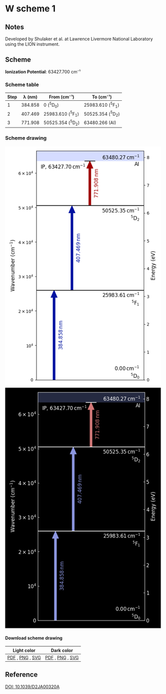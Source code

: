 # W scheme 1

## Notes

Developed by Shulaker et al. at Lawrence Livermore National Laboratory using the LION instrument.



## Scheme

**Ionization Potential**: 63427.700 cm⁻¹

### Scheme table

| Step | λ (nm)  |        From (cm⁻¹)        |         To (cm⁻¹)         |
| ---- | ------- | ------------------------- | ------------------------- |
| 1    | 384.858 | 0 ($^{5}$D$_{0}$)         | 25983.610 ($^{5}$F$_{1}$) |
| 2    | 407.469 | 25983.610 ($^{5}$F$_{1}$) | 50525.354 ($^{5}$D$_{2}$) |
| 3    | 771.908 | 50525.354 ($^{5}$D$_{2}$) | 63480.266 (AI)            |


### Scheme drawing

![w scheme, light mode](w-001/w-001-light.png#only-light)
![w scheme, dark mode](w-001/w-001-dark.png#only-dark)

#### Download scheme drawing

|                                         Light color                                         |                                        Dark color                                        |
| ------------------------------------------------------------------------------------------- | ---------------------------------------------------------------------------------------- |
| [PDF](w-001/w-001-light.pdf) , [PNG](w-001/w-001-light.png) , [SVG](w-001/w-001-light.svg)  | [PDF](w-001/w-001-dark.pdf) , [PNG](w-001/w-001-dark.png) , [SVG](w-001/w-001-dark.svg)  |


## Reference

[DOI: 10.1039/D2JA00320A](https://doi.org/10.1039/D2JA00320A)

